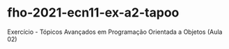 # fho-2021-ecn11-ex-a2-tapoo
Exercício - Tópicos Avançados em Programação Orientada a Objetos (Aula 02)
